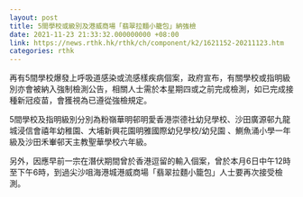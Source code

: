 ```yaml
---
layout: post
title: 5間學校或級別及港威商場「翡翠拉麵小籠包」納強檢
date: 2021-11-23 21:33:32.000000000 +08:00
link: https://news.rthk.hk/rthk/ch/component/k2/1621152-20211123.htm
categories: rthk
---
```


再有5間學校爆發上呼吸道感染或流感樣疾病個案，政府宣布，有關學校或指明級別亦會被納入強制檢測公告，相關人士需於本星期四或之前完成檢測，如已完成接種新冠疫苗，會獲視為已遵從強檢規定。

5間學校及指明級別分別為粉嶺華明邨明愛香港崇德社幼兒學校、沙田廣源邨九龍城浸信會禧年幼稚園、大埔新興花園明雅國際幼兒學校/幼兒園 、鰂魚涌小學一年級及沙田禾輋邨天主教聖華學校六年級。

另外，因應早前一宗在潛伏期間曾於香港逗留的輸入個案，曾於本月6日中午12時至下午6時，到過尖沙咀海港城港威商場「翡翠拉麵小籠包」人士要再次接受檢測。
